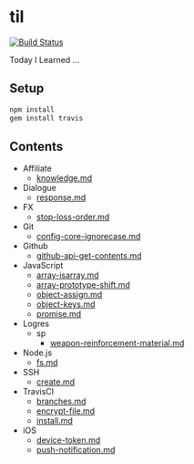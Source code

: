 # til

[![Build Status](https://travis-ci.org/tanjo/til.svg?branch=master)](https://travis-ci.org/tanjo/til)

Today I Learned …

## Setup

```sh
npm install
gem install travis
```

## Contents

- Affiliate
  - [knowledge.md](./Affiliate/knowledge.md)
- Dialogue
  - [response.md](./Dialogue/response.md)
- FX
  - [stop-loss-order.md](./FX/stop-loss-order.md)
- Git
  - [config-core-ignorecase.md](./Git/config-core-ignorecase.md)
- Github
  - [github-api-get-contents.md](./Github/github-api-get-contents.md)
- JavaScript
  - [array-isarray.md](./JavaScript/array-isarray.md)
  - [array-prototype-shift.md](./JavaScript/array-prototype-shift.md)
  - [object-assign.md](./JavaScript/object-assign.md)
  - [object-keys.md](./JavaScript/object-keys.md)
  - [promise.md](./JavaScript/promise.md)
- Logres
  - sp
    - [weapon-reinforcement-material.md](./Logres/sp/weapon-reinforcement-material.md)
- Node.js
  - [fs.md](./Node.js/fs.md)
- SSH
  - [create.md](./SSH/create.md)
- TravisCI
  - [branches.md](./TravisCI/branches.md)
  - [encrypt-file.md](./TravisCI/encrypt-file.md)
  - [install.md](./TravisCI/install.md)
- iOS
  - [device-token.md](./iOS/device-token.md)
  - [push-notification.md](./iOS/push-notification.md)
  

